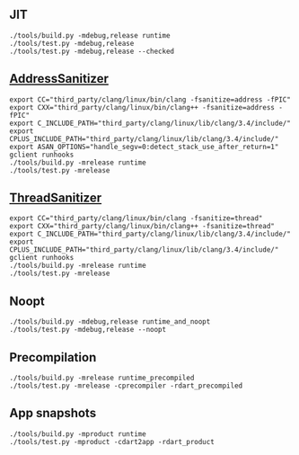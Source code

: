 ## JIT

```
./tools/build.py -mdebug,release runtime
./tools/test.py -mdebug,release
./tools/test.py -mdebug,release --checked
```

## [AddressSanitizer](https://github.com/google/sanitizers/wiki/AddressSanitizer)

```
export CC="third_party/clang/linux/bin/clang -fsanitize=address -fPIC"
export CXX="third_party/clang/linux/bin/clang++ -fsanitize=address -fPIC"
export C_INCLUDE_PATH="third_party/clang/linux/lib/clang/3.4/include/"
export CPLUS_INCLUDE_PATH="third_party/clang/linux/lib/clang/3.4/include/"
export ASAN_OPTIONS="handle_segv=0:detect_stack_use_after_return=1"
gclient runhooks
./tools/build.py -mrelease runtime
./tools/test.py -mrelease
```

## [ThreadSanitizer](https://github.com/google/sanitizers/wiki/ThreadSanitizerCppManual)

```
export CC="third_party/clang/linux/bin/clang -fsanitize=thread"
export CXX="third_party/clang/linux/bin/clang++ -fsanitize=thread"
export C_INCLUDE_PATH="third_party/clang/linux/lib/clang/3.4/include/"
export CPLUS_INCLUDE_PATH="third_party/clang/linux/lib/clang/3.4/include/"
gclient runhooks
./tools/build.py -mrelease runtime
./tools/test.py -mrelease
```

## Noopt

```
./tools/build.py -mdebug,release runtime_and_noopt
./tools/test.py -mdebug,release --noopt
```

## Precompilation

```
./tools/build.py -mrelease runtime_precompiled
./tools/test.py -mrelease -cprecompiler -rdart_precompiled
```

## App snapshots

```
./tools/build.py -mproduct runtime
./tools/test.py -mproduct -cdart2app -rdart_product
```